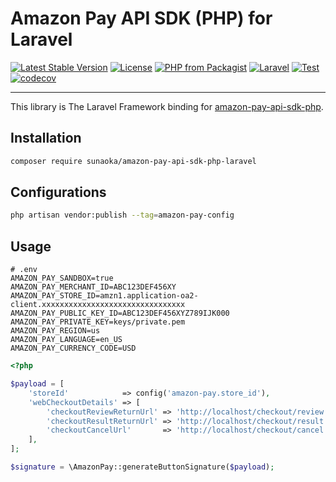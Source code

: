 # Amazon Pay API SDK (PHP) for Laravel

[![Latest Stable Version](https://poser.pugx.org/sunaoka/amazon-pay-api-sdk-php-laravel/v/stable)](https://packagist.org/packages/sunaoka/amazon-pay-api-sdk-php-laravel)
[![License](https://poser.pugx.org/sunaoka/amazon-pay-api-sdk-php-laravel/license)](https://packagist.org/packages/sunaoka/amazon-pay-api-sdk-php-laravel)
[![PHP from Packagist](https://img.shields.io/packagist/php-v/sunaoka/amazon-pay-api-sdk-php-laravel)](composer.json)
[![Laravel](https://img.shields.io/badge/laravel-6.x%20%7C%207.x%20%7C%208.x%20%7C%209.x%20%7C%2010.x-red)](https://laravel.com/)
[![Test](https://github.com/sunaoka/amazon-pay-api-sdk-php-laravel/actions/workflows/test.yml/badge.svg)](https://github.com/sunaoka/amazon-pay-api-sdk-php-laravel/actions/workflows/test.yml)
[![codecov](https://codecov.io/gh/sunaoka/amazon-pay-api-sdk-php-laravel/branch/main/graph/badge.svg?token=B69XU9TMMH)](https://codecov.io/gh/sunaoka/amazon-pay-api-sdk-php-laravel)

----

This library is The Laravel Framework binding for [amazon-pay-api-sdk-php](https://github.com/amzn/amazon-pay-api-sdk-php).

## Installation

```bash
composer require sunaoka/amazon-pay-api-sdk-php-laravel
```

## Configurations

```bash
php artisan vendor:publish --tag=amazon-pay-config
```

## Usage

```dotenv
# .env
AMAZON_PAY_SANDBOX=true
AMAZON_PAY_MERCHANT_ID=ABC123DEF456XY
AMAZON_PAY_STORE_ID=amzn1.application-oa2-client.xxxxxxxxxxxxxxxxxxxxxxxxxxxxxxxx
AMAZON_PAY_PUBLIC_KEY_ID=ABC123DEF456XYZ789IJK000
AMAZON_PAY_PRIVATE_KEY=keys/private.pem
AMAZON_PAY_REGION=us
AMAZON_PAY_LANGUAGE=en_US
AMAZON_PAY_CURRENCY_CODE=USD
```

```php
<?php

$payload = [
    'storeId'            => config('amazon-pay.store_id'),
    'webCheckoutDetails' => [
        'checkoutReviewReturnUrl' => 'http://localhost/checkout/review',
        'checkoutResultReturnUrl' => 'http://localhost/checkout/result',
        'checkoutCancelUrl'       => 'http://localhost/checkout/cancel',
    ],
];

$signature = \AmazonPay::generateButtonSignature($payload);
```

